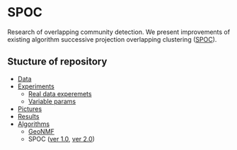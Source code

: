 # SPOC

Research of overlapping community detection. We present improvements of existing algorithm successive projection overlapping clustering ([SPOC][SPOC]). 


## Stucture of repository


* [Data][Data]
* [Experiments][Exps]
	* [Real data experemets][Exp1]
	* [Variable params][Exp2]
* [Pictures][Pics]
* [Results][Results]
* [Algorithms][Algs]
	* [GeoNMF][GeoNMF]
	* SPOC ([ver 1.0][ver1.0], [ver 2.0][ver2.0])



[Data]:	 	(https://github.com/premolab/SPOC/tree/master/data)
[Exps]: 	(https://github.com/premolab/SPOC/tree/master/experiments)
[Exp1]: 	(https://github.com/premolab/SPOC/tree/master/experiments/real_data)
[Exp2]: 	(https://github.com/premolab/SPOC/tree/master/experiments/params)
[Pics]: 	(https://github.com/premolab/SPOC/tree/master/pictures)
[Results]: 	(https://github.com/premolab/SPOC/tree/master/results)
[Algs]: 	(https://github.com/premolab/SPOC/tree/master/algorithms)
[GeoNMF]:	(https://github.com/premolab/SPOC/tree/master/algorithms/GeoNMF.m)
[ver1.0]:	(https://github.com/premolab/SPOC/tree/master/algorithms/old_SPOC.py)
[ver2.0]:	(https://github.com/premolab/SPOC/tree/master/algorithms/new_SPOC.py)
[SPOC]:		(https://www.researchgate.net/publication/223658011_The_successive_projections_algorithm_for_variable_selection_in_spectroscopic_multicomponent_analysis)
